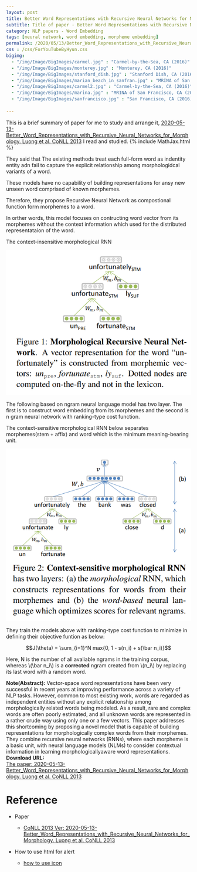 ```yaml
---
layout: post
title: Better Word Representations with Recursive Neural Networks for Morphology
subtitle: Title of paper - Better Word Representations with Recursive Neural Networks for Morphology
category: NLP papers - Word Embedding
tags: [neural network, word embedding, morpheme embedding]
permalink: /2020/05/13/Better_Word_Representations_with_Recursive_Neural_Networks_for_Morphology/
css : /css/ForYouTubeByHyun.css
bigimg: 
  - "/img/Image/BigImages/carmel.jpg" : "Carmel-by-the-Sea, CA (2016)"
  - "/img/Image/BigImages/monterey.jpg" : "Monterey, CA (2016)"
  - "/img/Image/BigImages/stanford_dish.jpg" : "Stanford Dish, CA (2016)"
  - "/img/Image/BigImages/marian_beach_in_sanfran.jpg" : "MRINA of San Francisco, CA (2016)"
  - "/img/Image/BigImages/carmel2.jpg" : "Carmel-by-the-Sea, CA (2016)"
  - "/img/Image/BigImages/marina.jpg" : "MRINA of San Francisco, CA (2016)"
  - "/img/Image/BigImages/sanfrancisco.jpg" : "San Francisco, CA (2016)"
  
---
```


This is a brief summary of paper for me to study and arrange it, [2020-05-13-Better_Word_Representations_with_Recursive_Neural_Networks_for_Morphology. Luong et al. CoNLL 2013](https://www.aclweb.org/anthology/W13-3512/) I read and studied. 
{% include MathJax.html %}

They said that The existing methods treat each full-form word as indentity entity adn fail to capture the explicit relationship among morphologidcal variants of a word.

These models have no capability of building representations for ansy new unseen word comprised of known morphemes. 

Therefore, they propose Recursive Neural Network as compostional function form morphemes to a word.

In orther words, this model focuses on contructing word vector from its morphemes without the context information which used for the distributed representataion of the word.

The context-insensitive morphological RNN

![Luong et al. CoNLL 2013](/img/Image/NaturalLanguageProcessing/NLPLabs/Paper_Investigation/Word2Vec/2020-05-13-Better_Word_Representations_with_Recursive_Neural_Networks_for_Morphology/MRNN.PNG)

The following based on ngram neural language model has two layer. The first is to construct word embedding from its morphemes and the second is n gram neural network with ranking-type cost function.

The context-sensitive morphological RNN below separates morphemes(stem + affix) and word which is the minimum meaning-bearing unit. 

![Luong et al. CoNLL 2013](/img/Image/NaturalLanguageProcessing/NLPLabs/Paper_Investigation/Word2Vec/2020-05-13-Better_Word_Representations_with_Recursive_Neural_Networks_for_Morphology/CMRNN.PNG)

They train the models above with ranking-type cost function to minimize in defining their objective funtion as below:

$$J(\theta) = \sum_{i=1}^N max{0, 1 - s(n_i) + s(\bar n_i)}$$

Here, N is the number of all avaliable ngrams in the training corpus, whereas \\(\bar n_i\\) is a **corrected** ngram created from \\(n_i\\) by replacing its last word with a random word. 


<div class="alert alert-info" role="alert"><i class="fa fa-info-circle"></i> <b>Note(Abstract): </b>
Vector-space word representations have been very successful in recent years at improving performance across a variety of NLP tasks. However, common to most existing work, words are regarded as independent entities without any explicit relationship among morphologically related words being modeled. As a result, rare and complex words are often poorly estimated, and all unknown words are represented in a rather crude way using only one or a few vectors. This paper addresses this shortcoming by proposing a novel model that is capable of building representations for morphologically complex words from their morphemes. They combine recursive neural networks (RNNs), where each morpheme is a basic unit, with neural language models (NLMs) to consider contextual information in learning morphologicallyaware word representations. 
</div>
    
<div class="alert alert-success" role="alert"><i class="fa fa-paperclip fa-lg"></i> <b>Download URL: </b><br>
  <a href="https://www.aclweb.org/anthology/W13-3512/">The paper: 2020-05-13-Better_Word_Representations_with_Recursive_Neural_Networks_for_Morphology. Luong et al. CoNLL 2013</a>
</div>

# Reference 

- Paper 
  - [CoNLL  2013 Ver: 2020-05-13-Better_Word_Representations_with_Recursive_Neural_Networks_for_Morphology. Luong et al. CoNLL 2013](https://www.aclweb.org/anthology/W13-3512/)
  
- How to use html for alert
  - [how to use icon](http://idratherbewriting.com/documentation-theme-jekyll/mydoc_icons.html)
    






























